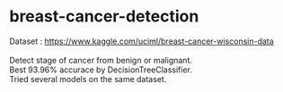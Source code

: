 # breast-cancer-detection
Dataset : https://www.kaggle.com/uciml/breast-cancer-wisconsin-data<br/>
<br/>
Detect stage of cancer from benign or malignant.<br/>
Best 93.96% accurace by DecisionTreeClassifier.<br/>
Tried several models on the same dataset.

